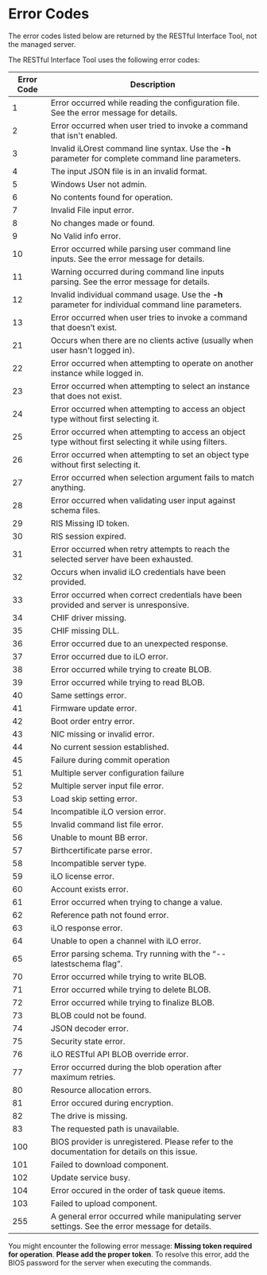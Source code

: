 # Error Codes

<aside class="notice">The error codes listed below are returned by the RESTful Interface Tool, not the managed server.</aside>

The RESTful Interface Tool uses the following error codes:

Error Code | Description
---------- | -------
1	| Error occurred while reading the configuration file. See the error message for details.
2	| Error occurred when user tried to invoke a command that isn't enabled.
3	| Invalid iLOrest command line syntax. Use the **-h** parameter for complete command line parameters.
4	| The input JSON file is in an invalid format.
5	| Windows User not admin.
6	| No contents found for operation.
7	| Invalid File input error.
8	| No changes made or found.
9	| No Valid info error.
10	| Error occurred while parsing user command line inputs. See the error message for details.
11	| Warning occurred during command line inputs parsing. See the error message for details.
12	| Invalid individual command usage. Use the **-h** parameter for individual command line parameters.
13	| Error occurred when user tries to invoke a command that doesn’t exist.
21	| Occurs when there are no clients active (usually when user hasn't logged in).
22	| Error occurred when attempting to operate on another instance while logged in.
23	| Error occurred when attempting to select an instance that does not exist.
24	| Error occurred when attempting to access an object type without first selecting it.
25	| Error occurred when attempting to access an object type without first selecting it while using filters.
26	| Error occurred when attempting to set an object type without first selecting it.
27	| Error occurred when selection argument fails to match anything.
28	| Error occurred when validating user input against schema files.
29	| RIS Missing ID token.
30	| RIS session expired.
31	| Error occurred when retry attempts to reach the selected server have been exhausted.
32	| Occurs when invalid iLO credentials have been provided.
33	| Error occurred when correct credentials have been provided and server is unresponsive.
34	| CHIF driver missing.
35	| CHIF missing DLL.
36	| Error occurred due to an unexpected response.
37	| Error occurred due to iLO error.
38	| Error occurred while trying to create BLOB.
39	| Error occurred while trying to read BLOB.
40	| Same settings error.
41	| Firmware update error.
42	| Boot order entry error.
43	| NIC missing or invalid error.
44	| No current session established.
45	| Failure during commit operation
51	| Multiple server configuration failure
52	| Multiple server input file error.
53	| Load skip setting error.
54	| Incompatible iLO version error.
55	| Invalid command list file error.
56	| Unable to mount BB error.
57	| Birthcertificate parse error.
58	| Incompatible server type.
59	| iLO license error.
60	| Account exists error. 
61	| Error occurred when trying to change a value.
62	| Reference path not found error.
63	| iLO response error.
64	| Unable to open a channel with iLO error.
65	| Error parsing schema. Try running with the “--latestschema flag”.
70	| Error occurred while trying to write BLOB.
71	| Error occurred while trying to delete BLOB.
72	| Error occurred while trying to finalize BLOB.
73	| BLOB could not be found.
74	| JSON decoder error.
75	| Security state error. 
76	| iLO RESTful API BLOB override error.
77	| Error occurred during the blob operation after maximum retries.
80	| Resource allocation errors. 
81	| Error occured during encryption.
82	| The drive is missing.
83	| The requested path is unavailable. 
100	| BIOS provider is unregistered. Please refer to the documentation for details on this issue.
101	| Failed to download component.
102	| Update service busy.
104	| Error occured in the order of task queue items.
103	| Failed to upload component. 
255	| A general error occurred while manipulating server settings. See the error message for details.

<aside class="warning">You might encounter the following error message: <b>Missing token required for operation</b>. <b>Please add the proper token</b>. To resolve this error, add the BIOS password for the server when executing the commands.</aside>
